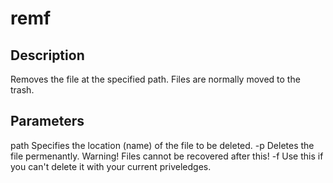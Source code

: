 # remf
## Description
Removes the file at the specified path. Files are normally moved 
to the trash.

## Parameters
path          Specifies the location (name) of the file to be deleted.
-p            Deletes the file permenantly. Warning! Files cannot be recovered after this!
-f            Use this if you can't delete it with your current priveledges.
